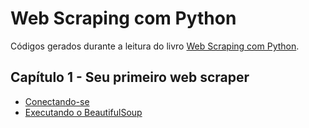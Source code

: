 # Web Scraping com Python

Códigos gerados durante a leitura do livro [Web Scraping com Python](https://books.google.com.br/books?id=x3tWCgAAQBAJ&lpg=PP1&dq=isbn%3A8575224476&hl=pt-BR&pg=PP1#v=onepage&q&f=false).

## Capítulo 1 - Seu primeiro web scraper

* [Conectando-se](/cap-01/scrapetest.py)
* [Executando o BeautifulSoup](/cap-01/exercise1.py)